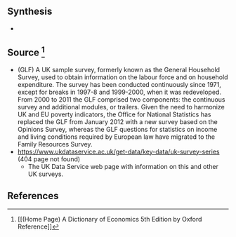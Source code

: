 ## Synthesis
- 
## Source [^1]
- (GLF) A UK sample survey, formerly known as the General Household Survey, used to obtain information on the labour force and on household expenditure. The survey has been conducted continuously since 1971, except for breaks in 1997-8 and 1999-2000, when it was redeveloped. From 2000 to 2011 the GLF comprised two components: the continuous survey and additional modules, or trailers. Given the need to harmonize UK and EU poverty indicators, the Office for National Statistics has replaced the GLF from January 2012 with a new survey based on the Opinions Survey, whereas the GLF questions for statistics on income and living conditions required by European law have migrated to the Family Resources Survey.
- https://www.ukdataservice.ac.uk/get-data/key-data/uk-survey-series (404 page not found)
	- The UK Data Service web page with information on this and other UK surveys.
## References

[^1]: [[(Home Page) A Dictionary of Economics 5th Edition by Oxford Reference]]